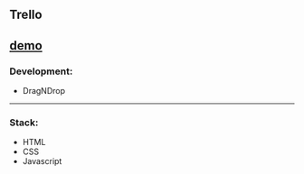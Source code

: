 ## Trello

  [demo](active_link)
---

### Development: 

  * DragNDrop

---

### Stack: 

* HTML
* CSS
* Javascript 
